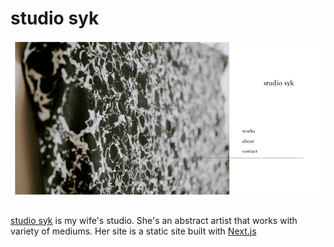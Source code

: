 # studio syk

![Homepage of studio syk](media/studiosyk.png)

```scala mdoc:percentages:studio-syk
```

[studio syk](https://studiosyk.com) is my wife's studio. She's an abstract
artist that works with variety of mediums. Her site is a static site built with
[Next.js](https://nextjs.org)

```scala mdoc:tags:studio-syk
```
